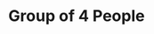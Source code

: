 ---
group: Norma Zen
id: nz4
info: Payment on site. ⚠️ **THE PRICE IS PER PERSON**
price: 30
title: Group of 4 People
---